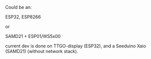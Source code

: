 Could be an:


ESP32, ESP8266

or 

SAMD21 + ESP01/WS5x00

current dev is done on TTGO-display (ESP32), and a Seeduino Xaio (SAMD21) (without network stack).